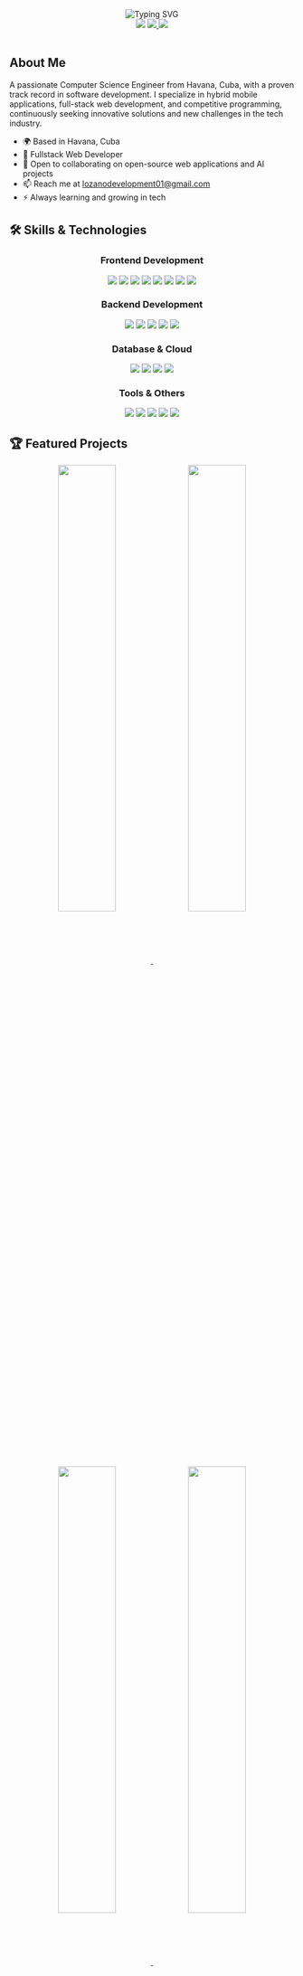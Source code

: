 <div align="center">
  <img src="https://readme-typing-svg.demolab.com?font=Fira+Code&weight=600&size=28&duration=4000&pause=1000&color=FF4949&center=true&vCenter=true&random=false&width=435&lines=Hi%2C+I'm+Daniel+Lozano+%F0%9F%91%8B;Fullstack+Developer;AI+Enthusiast" alt="Typing SVG" />
</div>

<div align="center">
  <img src="https://img.shields.io/badge/Based_in-Havana,_Cuba-FF4949?style=for-the-badge&logo=google-maps&logoColor=white" />
  <a href="mailto:lozanodevelopment01@gmail.com">
    <img src="https://img.shields.io/badge/Contact_Me-Email-FF4949?style=for-the-badge&logo=gmail&logoColor=white" />
  </a>
  <a href="https://github.com/daniellg01">
    <img src="https://img.shields.io/github/followers/daniellg01?logo=github&style=for-the-badge&color=FF4949&labelColor=1c1917" />
  </a>
</div>

<br/>

## About Me

A passionate Computer Science Engineer from Havana, Cuba, with a proven track record in software development. I specialize in hybrid mobile applications, full-stack web development, and competitive programming, continuously seeking innovative solutions and new challenges in the tech industry.

- 🌍 Based in Havana, Cuba
- 💼 Fullstack Web Developer
- 🤝 Open to collaborating on open-source web applications and AI projects
- 📫 Reach me at [lozanodevelopment01@gmail.com](mailto:lozanodevelopment01@gmail.com)
- ⚡ Always learning and growing in tech

## 🛠 Skills & Technologies

<div align="center">
  <h3>Frontend Development</h3>
  <img src="https://img.shields.io/badge/React-61DAFB?style=for-the-badge&logo=react&logoColor=black" />
  <img src="https://img.shields.io/badge/Angular-DD0031?style=for-the-badge&logo=angular&logoColor=white" />
  <img src="https://img.shields.io/badge/Vue.js-4FC08D?style=for-the-badge&logo=vue.js&logoColor=white" />
  <img src="https://img.shields.io/badge/TypeScript-3178C6?style=for-the-badge&logo=typescript&logoColor=white" />
  <img src="https://img.shields.io/badge/JavaScript-F7DF1E?style=for-the-badge&logo=javascript&logoColor=black" />
  <img src="https://img.shields.io/badge/Tailwind_CSS-38B2AC?style=for-the-badge&logo=tailwind-css&logoColor=white" />
  <img src="https://img.shields.io/badge/Bootstrap-7952B3?style=for-the-badge&logo=bootstrap&logoColor=white" />
  <img src="https://img.shields.io/badge/Sass-CC6699?style=for-the-badge&logo=sass&logoColor=white" />

  <h3>Backend Development</h3>
  <img src="https://img.shields.io/badge/Node.js-339933?style=for-the-badge&logo=node.js&logoColor=white" />
  <img src="https://img.shields.io/badge/Express-000000?style=for-the-badge&logo=express&logoColor=white" />
  <img src="https://img.shields.io/badge/PHP-777BB4?style=for-the-badge&logo=php&logoColor=white" />
  <img src="https://img.shields.io/badge/Laravel-FF2D20?style=for-the-badge&logo=laravel&logoColor=white" />
  <img src="https://img.shields.io/badge/Python-3776AB?style=for-the-badge&logo=python&logoColor=white" />

  <h3>Database & Cloud</h3>
  <img src="https://img.shields.io/badge/MySQL-4479A1?style=for-the-badge&logo=mysql&logoColor=white" />
  <img src="https://img.shields.io/badge/PostgreSQL-336791?style=for-the-badge&logo=postgresql&logoColor=white" />
  <img src="https://img.shields.io/badge/Firebase-FFCA28?style=for-the-badge&logo=firebase&logoColor=black" />
  <img src="https://img.shields.io/badge/Google_Cloud-4285F4?style=for-the-badge&logo=google-cloud&logoColor=white" />

  <h3>Tools & Others</h3>
  <img src="https://img.shields.io/badge/Docker-2496ED?style=for-the-badge&logo=docker&logoColor=white" />
  <img src="https://img.shields.io/badge/Git-F05032?style=for-the-badge&logo=git&logoColor=white" />
  <img src="https://img.shields.io/badge/Linux-FCC624?style=for-the-badge&logo=linux&logoColor=black" />
  <img src="https://img.shields.io/badge/TensorFlow-FF6F00?style=for-the-badge&logo=tensorflow&logoColor=white" />
  <img src="https://img.shields.io/badge/VS_Code-007ACC?style=for-the-badge&logo=visual-studio-code&logoColor=white" />
</div>

## 🏆 Featured Projects

<div align="center">
  <a href="https://github.com/daniellg01/brain_tumor_clasification">
    <img align="center" width="45%" src="https://github-readme-stats.vercel.app/api/pin/?username=daniellg01&repo=brain_tumor_clasification&title_color=FF4949&text_color=ffffff&icon_color=FF4949&bg_color=1c1917&hide_border=true&locale=en" />
  </a>
  <a href="https://github.com/daniellg01/iris-classification-kdd">
    <img align="center" width="45%" src="https://github-readme-stats.vercel.app/api/pin/?username=daniellg01&repo=iris-classification-kdd&title_color=FF4949&text_color=ffffff&icon_color=FF4949&bg_color=1c1917&hide_border=true&locale=en" />
  </a>
</div>

<br/>

<div align="center">
  <a href="https://github.com/daniellg01/ia-brain">
    <img align="center" width="45%" src="https://github-readme-stats.vercel.app/api/pin/?username=daniellg01&repo=ia-brain&title_color=FF4949&text_color=ffffff&icon_color=FF4949&bg_color=1c1917&hide_border=true&locale=en" />
  </a>
  <a href="https://github.com/daniellg01/IA_CATS_VS_DOGS">
    <img align="center" width="45%" src="https://github-readme-stats.vercel.app/api/pin/?username=daniellg01&repo=IA_CATS_VS_DOGS&title_color=FF4949&text_color=ffffff&icon_color=FF4949&bg_color=1c1917&hide_border=true&locale=en" />
  </a>
</div>

## 📊 GitHub Stats

<div align="center">
  <img src="https://github-readme-streak-stats.herokuapp.com/?user=daniellg01&stroke=ffffff&background=1c1917&ring=FF4949&fire=FF4949&currStreakNum=ffffff&currStreakLabel=FF4949&sideNums=ffffff&sideLabels=ffffff&dates=ffffff&hide_border=true" />
</div>

<div align="center">
  <img src="https://github-readme-activity-graph.vercel.app/graph?username=daniellg01&bg_color=1c1917&color=ffffff&line=FF4949&point=ffffff&area_color=1c1917&area=true&hide_border=true&custom_title=GitHub%20Commits%20Graph" alt="GitHub Commits Graph" />
</div>

## 🤝 Connect With Me

<div align="center">
  <a href="https://github.com/daniellg01">
    <img src="https://img.shields.io/badge/GitHub-181717?style=for-the-badge&logo=github&logoColor=white" />
  </a>
  <a href="mailto:lozanodevelopment01@gmail.com">
    <img src="https://img.shields.io/badge/Email-D14836?style=for-the-badge&logo=gmail&logoColor=white" />
  </a>
</div>

<div align="center">
  <img src="https://komarev.com/ghpvc/?username=daniellg01&color=FF4949&style=flat-square&label=Profile+Views" />
</div>
